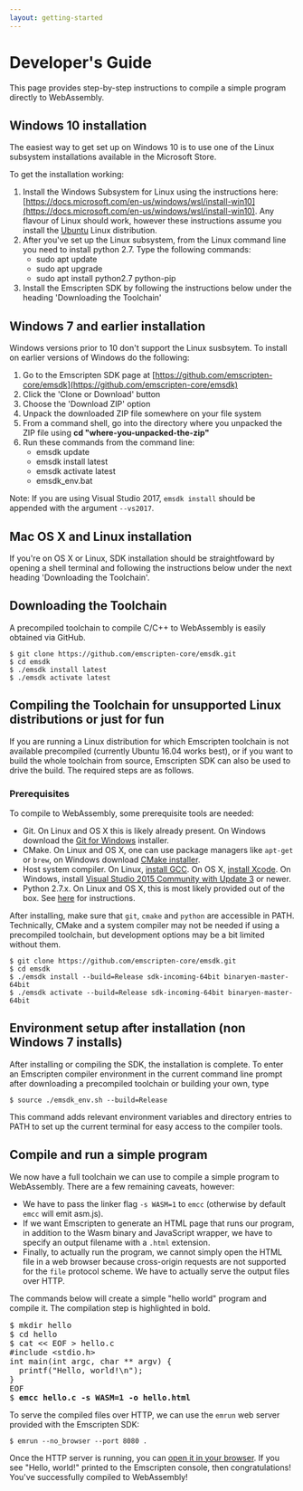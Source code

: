 ```yaml
---
layout: getting-started
---
```


# Developer's Guide

This page provides step-by-step instructions to compile a simple program directly to WebAssembly.

## Windows 10 installation
The easiest way to get set up on Windows 10 is to use one of the Linux subsystem installations available in the Microsoft Store.

To get the installation working:
1. Install the Windows Subsystem for Linux using the instructions here: [https://docs.microsoft.com/en-us/windows/wsl/install-win10](https://docs.microsoft.com/en-us/windows/wsl/install-win10).
   Any flavour of Linux should work, however these instructions assume you install the [Ubuntu](https://www.microsoft.com/en-us/p/ubuntu/9nblggh4msv6?rtc=1) Linux distribution.
2. After you've set up the Linux subsystem, from the Linux command line you need to install python 2.7. Type the following commands:
   - sudo apt update
   - sudo apt upgrade
   - sudo apt install python2.7 python-pip
3. Install the Emscripten SDK by following the instructions below under the heading 'Downloading the Toolchain'

## Windows 7 and earlier installation
Windows versions prior to 10 don't support the Linux susbsytem. To install on earlier versions of Windows do the following:
1. Go to the Emscripten SDK page at [https://github.com/emscripten-core/emsdk](https://github.com/emscripten-core/emsdk)
2. Click the 'Clone or Download' button
3. Choose the 'Download ZIP' option
4. Unpack the downloaded ZIP file somewhere on your file system
5. From a command shell, go into the directory where you unpacked the ZIP file using <b>cd "where-you-unpacked-the-zip"</b>
6. Run these commands from the command line:
   - emsdk update
   - emsdk install latest
   - emsdk activate latest
   - emsdk_env.bat

Note: If you are using Visual Studio 2017, `emsdk install` should be appended with the argument `--vs2017`.

## Mac OS X and Linux installation
If you're on OS X or Linux, SDK installation should be straightfoward by opening a shell terminal and following the instructions below under the next heading 'Downloading the Toolchain'.

## Downloading the Toolchain
A precompiled toolchain to compile C/C++ to WebAssembly is easily obtained via GitHub.

    $ git clone https://github.com/emscripten-core/emsdk.git
    $ cd emsdk
    $ ./emsdk install latest
    $ ./emsdk activate latest

## Compiling the Toolchain for unsupported Linux distributions or just for fun
If you are running a Linux distribution for which Emscripten toolchain is not available precompiled (currently Ubuntu 16.04 works best), or if you want to build the whole toolchain from source, Emscripten SDK can also be used to drive the build. The required steps are as follows.

### Prerequisites
To compile to WebAssembly, some prerequisite tools are needed:

- Git. On Linux and OS X this is likely already present. On Windows download the [Git for Windows](https://git-scm.com/) installer.
- CMake. On Linux and OS X, one can use package managers like `apt-get` or `brew`, on Windows download [CMake installer](https://cmake.org/download/).
- Host system compiler. On Linux, [install GCC](https://askubuntu.com/questions/154402/install-gcc-on-ubuntu-12-04-lts). On OS X, [install Xcode](https://itunes.apple.com/us/app/xcode/id497799835). On Windows, install [Visual Studio 2015 Community with Update 3](https://www.visualstudio.com/downloads/) or newer.
- Python 2.7.x. On Linux and OS X, this is most likely provided out of the box. See [here](https://wiki.python.org/moin/BeginnersGuide/Download) for instructions.

After installing, make sure that `git`, `cmake` and `python` are accessible in PATH. Technically, CMake and a system compiler may not be needed if using a precompiled toolchain, but development options may be a bit limited without them.

    $ git clone https://github.com/emscripten-core/emsdk.git
    $ cd emsdk
    $ ./emsdk install --build=Release sdk-incoming-64bit binaryen-master-64bit
    $ ./emsdk activate --build=Release sdk-incoming-64bit binaryen-master-64bit

## Environment setup after installation (non Windows 7 installs)
After installing or compiling the SDK, the installation is complete. To enter an Emscripten compiler environment in the current command line prompt after downloading a precompiled toolchain or building your own, type

    $ source ./emsdk_env.sh --build=Release

This command adds relevant environment variables and directory entries to PATH to set up the current terminal for easy access to the compiler tools.

## Compile and run a simple program
We now have a full toolchain we can use to compile a simple program to WebAssembly. There are a few remaining caveats, however:

- We have to pass the linker flag `-s WASM=1` to `emcc` (otherwise by default `emcc` will emit asm.js).
- If we want Emscripten to generate an HTML page that runs our program, in addition to the Wasm binary and JavaScript wrapper, we have to specify an output filename with a `.html` extension.
- Finally, to actually run the program, we cannot simply open the HTML file in a web browser because cross-origin requests are not supported for the `file` protocol scheme. We have to actually serve the output files over HTTP.

The commands below will create a simple "hello world" program and compile it. The compilation step is highlighted in bold.

<pre>
$ mkdir hello
$ cd hello
$ cat << EOF > hello.c
#include &lt;stdio.h&gt;
int main(int argc, char ** argv) {
  printf("Hello, world!\n");
}
EOF
$ <b>emcc hello.c -s WASM=1 -o hello.html</b>
</pre>

To serve the compiled files over HTTP, we can use the `emrun` web server provided with the Emscripten SDK:

    $ emrun --no_browser --port 8080 .

Once the HTTP server is running, you can <a href="http://localhost:8080/hello.html" target="_blank">open it in your browser</a>. If you see "Hello, world!" printed to the Emscripten console, then congratulations! You've successfully compiled to WebAssembly!
